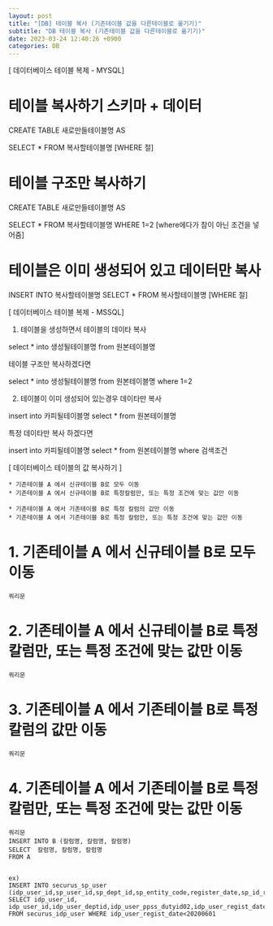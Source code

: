 ```yaml
---
layout: post
title: "[DB] 테이블 복사 (기존테이블 값을 다른테이블로 옮기기)"
subtitle: "DB 테이블 복사 (기존테이블 값을 다른테이블로 옮기기)"
date: 2023-03-24 12:40:26 +0900
categories: DB
---
```

[ 데이터베이스 테이블 복제  - MYSQL]

# 테이블 복사하기 스키마 + 데이터

CREATE TABLE 새로만들테이블명 AS

SELECT * FROM 복사할테이블명 [WHERE 절]

 

# 테이블 구조만 복사하기

CREATE TABLE 새로만들테이블명 AS

SELECT * FROM 복사할테이블명 WHERE 1=2 [where에다가 참이 아닌 조건을 넣어줌]

 

# 테이블은 이미 생성되어 있고 데이터만 복사

INSERT INTO 복사할테이블명 SELECT * FROM 복사할테이블명 [WHERE 절]




[ 데이터베이스 테이블 복제  - MSSQL]



1. 테이블을 생성하면서 테이블의 데이타 복사


select * into 생성될테이블명 from 원본테이블명


테이블 구조만 복사하겠다면

select * into 생성될테이블명 from 원본테이블명 where 1=2


2. 테이블이 이미 생성되어 있는경우 데이타만 복사


insert into 카피될테이블명 select * from 원본테이블명


특정 데이타만 복사 하겠다면

insert into 카피될테이블명 select * from 원본테이블명 where 검색조건






[ 데이터베이스 테이블의 값 복사하기 ]


	* 기존테이블 A 에서 신규테이블 B로 모두 이동
	* 기존테이블 A 에서 신규테이블 B로 특정칼럼만, 또는 특정 조건에 맞는 값만 이동

	* 기존테이블 A 에서 기존테이블 B로 특정 칼럼의 값만 이동
	* 기존테이블 A 에서 기존테이블 B로 특정 칼럼만, 또는 특정 조건에 맞는 값만 이동



# 1. 기존테이블 A 에서 신규테이블 B로 모두 이동

	쿼리문



# 2. 기존테이블 A 에서 신규테이블 B로 특정칼럼만, 또는 특정 조건에 맞는 값만 이동

	쿼리문


# 3. 기존테이블 A 에서 기존테이블 B로 특정 칼럼의 값만 이동

	쿼리문

	
# 4. 기존테이블 A 에서 기존테이블 B로 특정 칼럼만, 또는 특정 조건에 맞는 값만 이동

	
	쿼리문
	INSERT INTO B (칼럼명, 칼럼명, 칼럼명)
	SELECT  칼럼명, 칼럼명, 칼럼명 
	FROM A


	ex)
	INSERT INTO securus_sp_user (idp_user_id,sp_user_id,sp_dept_id,sp_entity_code,register_date,sp_id_regist_date) 
	SELECT idp_user_id, idp_user_id,idp_user_deptid,idp_user_ppss_dutyid02,idp_user_regist_date,idp_user_regist_date
	FROM securus_idp_user WHERE idp_user_regist_date<20200601





                                                                                                                                                                                                                                                                                                                                                                                                                                                                                                                                                                                                                                                                                                                                                                                                            
